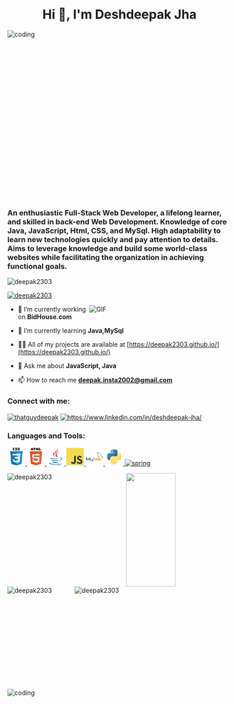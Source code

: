 <h1 align="center">Hi 👋, I'm Deshdeepak Jha</h1>

<img align="right" alt="coding" width="1000" height="400" src="https://media.tenor.com/qoDOnF_uBYIAAAAC/office-motion-graphics.gif">


<h3 align="left">An enthusiastic Full-Stack Web Developer, a lifelong learner, and skilled in back-end Web Development.
                  Knowledge of core Java, JavaScript, Html, CSS, and MySql.
                  High adaptability to learn new technologies quickly and pay attention to details.
                  Aims to leverage knowledge and build some world-class websites while facilitating the organization in achieving functional goals.</h3>


<p align="left"> <img src="https://komarev.com/ghpvc/?username=deepak2303&label=Profile%20views&color=0e75b6&style=flat" alt="deepak2303" /> </p>

<p align="left"> <a href="https://github.com/ryo-ma/github-profile-trophy"><img src="https://github-profile-trophy.vercel.app/?username=deepak2303" alt="deepak2303" /></a> </p>

<img align="right" alt="GIF" src="https://camo.githubusercontent.com/cae12fddd9d6982901d82580bdf321d81fb299141098ca1c2d4891870827bf17/68747470733a2f2f6d69726f2e6d656469756d2e636f6d2f6d61782f313336302f302a37513379765349765f7430696f4a2d5a2e676966" width="320px" />


- 🔭 I’m currently working on **BidHouse.com**

- 🌱 I’m currently learning **Java,MySql**

- 👨‍💻 All of my projects are available at [https://deepak2303.github.io/](https://deepak2303.github.io/)

- 💬 Ask me about **JavaScript, Java**

- 📫 How to reach me **deepak.insta2002@gmail.com**

<h3 align="left">Connect with me:</h3>
<p align="left">
<a href="https://twitter.com/thatguydeepak" target="blank"><img align="center" src="https://raw.githubusercontent.com/rahuldkjain/github-profile-readme-generator/master/src/images/icons/Social/twitter.svg" alt="thatguydeepak" height="30" width="40" /></a>
<a href="https://www.linkedin.com/in/deshdeepak-jha/" target="blank"><img align="center" src="https://raw.githubusercontent.com/rahuldkjain/github-profile-readme-generator/master/src/images/icons/Social/linked-in-alt.svg" alt="https://www.linkedin.com/in/deshdeepak-jha/" height="30" width="40" /></a>
</p>

<h3 align="left">Languages and Tools:</h3>
<p align="left"> <a href="https://www.w3schools.com/css/" target="_blank" rel="noreferrer"> <img src="https://raw.githubusercontent.com/devicons/devicon/master/icons/css3/css3-original-wordmark.svg" alt="css3" width="40" height="40"/> </a> <a href="https://www.w3.org/html/" target="_blank" rel="noreferrer"> <img src="https://raw.githubusercontent.com/devicons/devicon/master/icons/html5/html5-original-wordmark.svg" alt="html5" width="40" height="40"/> </a> <a href="https://www.java.com" target="_blank" rel="noreferrer"> <img src="https://raw.githubusercontent.com/devicons/devicon/master/icons/java/java-original.svg" alt="java" width="40" height="40"/> </a> <a href="https://developer.mozilla.org/en-US/docs/Web/JavaScript" target="_blank" rel="noreferrer"> <img src="https://raw.githubusercontent.com/devicons/devicon/master/icons/javascript/javascript-original.svg" alt="javascript" width="40" height="40"/> </a> <a href="https://www.mysql.com/" target="_blank" rel="noreferrer"> <img src="https://raw.githubusercontent.com/devicons/devicon/master/icons/mysql/mysql-original-wordmark.svg" alt="mysql" width="40" height="40"/> </a> <a href="https://www.python.org" target="_blank" rel="noreferrer"> <img src="https://raw.githubusercontent.com/devicons/devicon/master/icons/python/python-original.svg" alt="python" width="40" height="40"/> </a> <a href="https://spring.io/" target="_blank" rel="noreferrer"> <img src="https://www.vectorlogo.zone/logos/springio/springio-icon.svg" alt="spring" width="40" height="40"/> </a> </p>


<img align="right" src="https://github-readme-stats.vercel.app/api?username=deepak2303&show_icons=true&theme=radical" height="255px" width="47%"/>
<p><img align="left" src="https://github-readme-streak-stats.herokuapp.com/?user=deepak2303&theme=radical" alt="deepak2303" height="255px" width="47%" /></p>

<p><img align="left" src="https://github-readme-stats.vercel.app/api/top-langs/?username=deepak2303&theme=radical&langs_count=8" alt="deepak2303" height="230px" width="25%"/></p>

<img img align="right" src="https://github-profile-summary-cards.vercel.app/api/cards/profile-details?username=deepak2303&theme=radical" alt="deepak2303" height="220px" width="70%"/>


<img align="right" alt="coding" width="1000" height="300" src="https://i.pinimg.com/originals/13/44/cd/1344cdb8afc60644ab100307da6c3487.gif">
